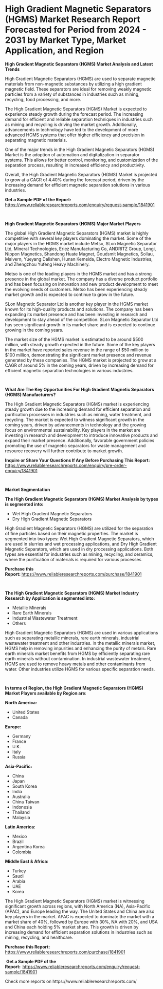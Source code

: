 <p><h1>High Gradient Magnetic Separators (HGMS) Market Research Report Forecasted for Period from 2024 -  2031 by Market Type, Market Application, and Region</h1></p><p><strong>High Gradient Magnetic Separators (HGMS) Market Analysis and Latest Trends</strong></p>
<p><p>High Gradient Magnetic Separators (HGMS) are used to separate magnetic materials from non-magnetic substances by utilizing a high gradient magnetic field. These separators are ideal for removing weakly magnetic particles from a variety of substances in industries such as mining, recycling, food processing, and more.</p><p>The High Gradient Magnetic Separators (HGMS) Market is expected to experience steady growth during the forecast period. The increasing demand for efficient and reliable separation techniques in industries such as mining and recycling is driving the market growth. Additionally, advancements in technology have led to the development of more advanced HGMS systems that offer higher efficiency and precision in separating magnetic materials.</p><p>One of the major trends in the High Gradient Magnetic Separators (HGMS) Market is the adoption of automation and digitalization in separator systems. This allows for better control, monitoring, and customization of the separation process, resulting in increased efficiency and productivity.</p><p>Overall, the High Gradient Magnetic Separators (HGMS) Market is projected to grow at a CAGR of 4.40% during the forecast period, driven by the increasing demand for efficient magnetic separation solutions in various industries.</p></p>
<p><strong>Get a Sample PDF of the Report:&nbsp;</strong> <a href="https://www.reliableresearchreports.com/enquiry/request-sample/1841901">https://www.reliableresearchreports.com/enquiry/request-sample/1841901</a></p>
<p>&nbsp;</p>
<p><strong>High Gradient Magnetic Separators (HGMS) Major Market Players</strong></p>
<p><p>The global High Gradient Magnetic Separators (HGMS) market is highly competitive with several key players dominating the market. Some of the major players in the HGMS market include Metso, SLon Magnetic Separator Ltd, Mineral Technologies, Eriez Manufacturing Co, ANDRITZ Group, Longi, Nippon Magnetics, Shandong Huate Magnet, Goudsmit Magnetics, Sollau, Malvern, Yueyang Dalishen, Hunan Kemeida, Electro Magnetic Industries, and Zhengzhou Yufeng Heavy Machinery.</p><p>Metso is one of the leading players in the HGMS market and has a strong presence in the global market. The company has a diverse product portfolio and has been focusing on innovation and new product development to meet the evolving needs of customers. Metso has been experiencing steady market growth and is expected to continue to grow in the future.</p><p>SLon Magnetic Separator Ltd is another key player in the HGMS market known for its high-quality products and solutions. The company has been expanding its market presence and has been investing in research and development to stay ahead of the competition. SLon Magnetic Separator Ltd has seen significant growth in its market share and is expected to continue growing in the coming years.</p><p>The market size of the HGMS market is estimated to be around $500 million, with steady growth expected in the future. Some of the key players in the market have reported sales revenue in the range of $50 million to $100 million, demonstrating the significant market presence and revenue generated by these companies. The HGMS market is projected to grow at a CAGR of around 5% in the coming years, driven by increasing demand for efficient magnetic separation technologies in various industries.</p></p>
<p>&nbsp;</p>
<p><strong>What Are The Key Opportunities For High Gradient Magnetic Separators (HGMS) Manufacturers?</strong></p>
<p><p>The High Gradient Magnetic Separators (HGMS) market is experiencing steady growth due to the increasing demand for efficient separation and purification processes in industries such as mining, water treatment, and recycling. The market is expected to witness significant growth in the coming years, driven by advancements in technology and the growing focus on environmental sustainability. Key players in the market are investing in research and development to introduce innovative products and expand their market presence. Additionally, favorable government policies promoting the use of magnetic separators for waste management and resource recovery will further contribute to market growth.</p></p>
<p><strong>Inquire or Share Your Questions If Any Before Purchasing This Report:</strong> <a href="https://www.reliableresearchreports.com/enquiry/pre-order-enquiry/1841901">https://www.reliableresearchreports.com/enquiry/pre-order-enquiry/1841901</a></p>
<p>&nbsp;</p>
<p><strong>Market Segmentation</strong></p>
<p><strong>The High Gradient Magnetic Separators (HGMS) Market Analysis by types is segmented into:</strong></p>
<p><ul><li>Wet High Gradient Magnetic Separators</li><li>Dry High Gradient Magnetic Separators</li></ul></p>
<p><p>High Gradient Magnetic Separators (HGMS) are utilized for the separation of fine particles based on their magnetic properties. The market is segmented into two types: Wet High Gradient Magnetic Separators, which are used in slurries and wet processing applications, and Dry High Gradient Magnetic Separators, which are used in dry processing applications. Both types are essential for industries such as mining, recycling, and ceramics, where the purification of materials is required for various processes.</p></p>
<p><strong>Purchase this Report:&nbsp;</strong><a href="https://www.reliableresearchreports.com/purchase/1841901">https://www.reliableresearchreports.com/purchase/1841901</a></p>
<p>&nbsp;</p>
<p><strong>The High Gradient Magnetic Separators (HGMS) Market Industry Research by Application is segmented into:</strong></p>
<p><ul><li>Metallic Minerals</li><li>Rare Earth Minerals</li><li>Industrial Wastewater Treatment</li><li>Others</li></ul></p>
<p><p>High Gradient Magnetic Separators (HGMS) are used in various applications such as separating metallic minerals, rare earth minerals, industrial wastewater treatment and other industries. In the metallic minerals market, HGMS help in removing impurities and enhancing the purity of metals. Rare earth minerals market benefits from HGMS by efficiently separating rare earth minerals without contamination. In industrial wastewater treatment, HGMS are used to remove heavy metals and other contaminants from water. Other industries utilize HGMS for various specific separation needs.</p></p>
<p>&nbsp;</p>
<p><strong>In terms of Region, the High Gradient Magnetic Separators (HGMS) Market Players available by Region are:</strong></p>
<p>
    <p> <strong> North America: </strong>
        <ul>
            <li>United States</li>
            <li>Canada</li>
        </ul>
        </p> 
    <p> <strong> Europe: </strong>
        <ul>
            <li>Germany</li>
            <li>France</li>
            <li>U.K.</li>
            <li>Italy</li>
            <li>Russia</li>
        </ul>
        </p> 
    <p> <strong> Asia-Pacific: </strong>
        <ul>
            <li>China</li>
            <li>Japan</li>
            <li>South Korea</li>
            <li>India</li>
            <li>Australia</li>
            <li>China Taiwan</li>
            <li>Indonesia</li>
            <li>Thailand</li>
            <li>Malaysia</li>
        </ul>
        </p> 
    <p> <strong> Latin America: </strong>
        <ul>
            <li>Mexico</li>
            <li>Brazil</li>
            <li>Argentina Korea</li>
            <li>Colombia</li>
        </ul>
        </p> 
    <p> <strong> Middle East & Africa: </strong>
        <ul>
            <li>Turkey</li>
            <li>Saudi</li>
            <li>Arabia</li>
            <li>UAE</li>
            <li>Korea</li>
        </ul>
    </p>
    </p>
<p><p>The High Gradient Magnetic Separators (HGMS) market is witnessing significant growth across regions, with North America (NA), Asia-Pacific (APAC), and Europe leading the way. The United States and China are also key players in the market. APAC is expected to dominate the market with a market share of 40%, followed by Europe with 30%, NA with 20%, and USA and China each holding 5% market share. This growth is driven by increasing demand for efficient separation solutions in industries such as mining, recycling, and healthcare.</p></p>
<p><strong>Purchase this Report: </strong><a href="https://www.reliableresearchreports.com/purchase/1841901">https://www.reliableresearchreports.com/purchase/1841901</a></p>
<p>&nbsp;<strong>Get a Sample PDF of the Report:&nbsp;&nbsp;</strong><a href="https://www.reliableresearchreports.com/enquiry/request-sample/1841901">https://www.reliableresearchreports.com/enquiry/request-sample/1841901</a></p>
<p><strong></strong></p>
<p>Check more reports on https://www.reliableresearchreports.com/</p>